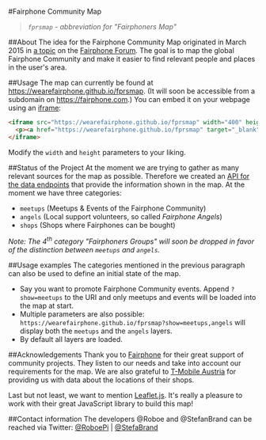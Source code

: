 #Fairphone Community Map
>_`fprsmap` - abbreviation for "Fairphoners Map"_

##About
The idea for the Fairphone Community Map originated in March 2015 in [a topic][1] on the [Fairphone Forum][2]. The goal is to map the global Fairphone Community and make it easier to find relevant people and places in the user's area.

##Usage
The map can currently be found at https://wearefairphone.github.io/fprsmap. (It will soon be accessible from a subdomain on https://fairphone.com.) You can embed it on your webpage using an [iframe][3]:

```html
<iframe src="https://wearefairphone.github.io/fprsmap" width="400" height="300" frameborder="0">
  <p><a href="https://wearefairphone.github.io/fprsmap" target="_blank">See the Fairphone Community Map!</a></p>
</iframe>
```
Modify the `width` and `height` parameters to your liking.

##Status of the Project
At the moment we are trying to gather as many relevant sources for the map as possible. Therefore we created an [API for the data endpoints][4] that provide the information shown in the map. At the moment we have three categories:

- `meetups` (Meetups & Events of the Fairphone Community)
- `angels` (Local support volunteers, so called _Fairphone Angels_)
- `shops` (Shops where Fairphones can be bought)

*Note: The 4<sup>th</sup> category "Fairphoners Groups" will soon be dropped in favor of the distinction between `meetups` and `angels`.*

##Usage examples
The categories mentioned in the previous paragraph can also be used to define an initial state of the map.

- Say you want to promote Fairphone Community events. Append `?show=meetups` to the URI and only meetups and events will be loaded into the map at start.
- Multiple parameters are also possible: `https://wearefairphone.github.io/fprsmap?show=meetups,angels` will display both the `meetups` and the `angels` layers.
- By default all layers are loaded.

##Acknowledgements
Thank you to [Fairphone][5] for their great support of community projects. They listen to our needs and take into account our requirements for the map. We are also grateful to [T-Mobile Austria][6] for providing us with data about the locations of their shops.

Last but not least, we want to mention [Leaflet.js][7]. It's really a pleasure to work with their great JavaScript library to build this map!

##Contact information
The developers @Roboe and @StefanBrand can be reached via Twitter:
[@RoboePi][8] | [@StefaBrand][9]


[1]: https://forum.fairphone.com/t/do-you-know-an-open-source-alternative-to-embedded-maps/5088?u=stefan
[2]: https://forum.fairphone.com/
[3]: https://developer.mozilla.org/en-US/docs/Web/HTML/Element/iframe
[4]: https://github.com/WeAreFairphone/fprsdb
[5]: https://fairphone.com
[6]: http://www.t-mobile.at/
[7]: http://leafletjs.com/
[8]: https://twitter.com/RoboePi
[9]: https://twitter.com/StefaBrand
